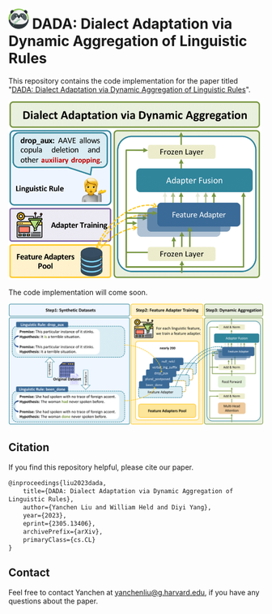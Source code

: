 # <img src="img/panda.png" alt="Panda" width="40" height="40"> DADA: Dialect Adaptation via Dynamic Aggregation of Linguistic Rules

This repository contains the code implementation for the paper titled "[DADA: Dialect Adaptation via Dynamic Aggregation of Linguistic Rules](https://arxiv.org/abs/2305.13406)". 

<img src="img/DADA.png" alt="Panda" width="500"> 

The code implementation will come soon.

![process](img/process.png)

<!-- 
## Table of Contents

- [Abstract](#abstract)
- [Requirements](#requirements)
- [Installation](#installation)
- [Usage](#usage)
- [Results](#results)
- [License](#license)
- [Citation](#citation)

## Abstract

Provide a brief summary of the paper, highlighting the problem statement, methodology, and key findings. Mention the significance or contributions of the research.

## Requirements

List the software dependencies, libraries, and versions required to run the code. Include instructions for installing any specific tools or packages needed.

## Installation

Provide step-by-step instructions on how to set up the project and install any necessary dependencies. Include any additional configuration or setup required.

## Usage

Explain how to use the code and provide examples if applicable. Describe the different functionalities, options, or parameters available. Include any specific instructions or guidelines for running experiments or reproducing results.

## Results

Provide an overview of the results obtained from running the code. Include any figures, tables, or visualizations that showcase the findings. If the results are too extensive, consider providing a link to a separate document or a section in the paper where the results are discussed in detail.

## License

Specify the license under which the code is released. If applicable, mention any open-source licenses or restrictions.
 -->
## Citation

If you find this repository helpful, please cite our paper.

```
@inproceedings{liu2023dada,
    title={DADA: Dialect Adaptation via Dynamic Aggregation of Linguistic Rules},
    author={Yanchen Liu and William Held and Diyi Yang},
    year={2023},
    eprint={2305.13406},
    archivePrefix={arXiv},
    primaryClass={cs.CL}
}
```

## Contact

Feel free to contact Yanchen at yanchenliu@g.harvard.edu, if you have any questions about the paper.


